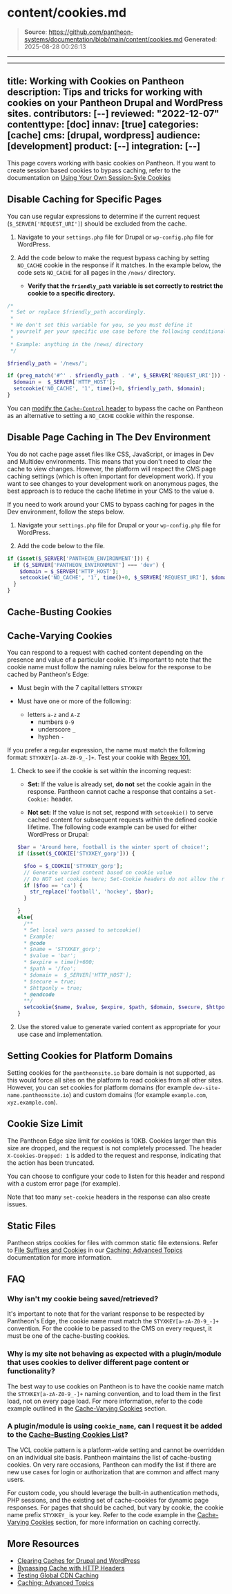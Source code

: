 # content/cookies.md

> **Source**: https://github.com/pantheon-systems/documentation/blob/main/content/cookies.md
> **Generated**: 2025-08-28 00:26:13

---

---
title: Working with Cookies on Pantheon
description: Tips and tricks for working with cookies on your Pantheon Drupal and WordPress sites.
contributors: [--]
reviewed: "2022-12-07"
contenttype: [doc]
innav: [true]
categories: [cache]
cms: [drupal, wordpress]
audience: [development]
product: [--]
integration: [--]
---

This page covers working with basic cookies on Pantheon. If you want to create session based cookies to bypass caching, refer to the documentation on [Using Your Own Session-Syle Cookies](/caching-advanced-topics/#using-your-own-session-style-cookies)

## Disable Caching for Specific Pages

You can use regular expressions to determine if the current request (`$_SERVER['REQUEST_URI']`) should be excluded from the cache. 

1. Navigate to your `settings.php` file for Drupal or `wp-config.php` file for WordPress.

1. Add the code below to make the request bypass caching by setting `NO_CACHE` cookie in the response if it matches. In the example below, the code sets `NO_CACHE` for all pages in the `/news/` directory.

    - **Verify that the `friendly_path` variable is set correctly to restrict the cookie to a specific directory.**

```php
/*
 * Set or replace $friendly_path accordingly.
 *
 * We don't set this variable for you, so you must define it
 * yourself per your specific use case before the following conditional.
 *
 * Example: anything in the /news/ directory
 */

$friendly_path = '/news/';

if (preg_match('#^' . $friendly_path . '#', $_SERVER['REQUEST_URI'])) {
  $domain =  $_SERVER['HTTP_HOST'];
  setcookie('NO_CACHE', '1', time()+0, $friendly_path, $domain);
}
```

You can [modify the `Cache-Control` header](/cache-control) to bypass the cache on Pantheon as an alternative to setting a `NO_CACHE` cookie within the response.

## Disable Page Caching in The Dev Environment

You do not cache page asset files like CSS, JavaScript, or images in Dev and Multidev environments. This means that you don't need to clear the cache to view changes. However, the platform will respect the CMS page caching settings (which is often important for development work). If you want to see changes to your development work on anonymous pages, the best approach is to reduce the cache lifetime in your CMS to the value `0`.

If you need to work around your CMS to bypass caching for pages in the Dev environment, follow the steps below.


1. Navigate your `settings.php` file for Drupal or your `wp-config.php` file for WordPress.

1. Add the code below to the file.

```php
if (isset($_SERVER['PANTHEON_ENVIRONMENT'])) {
  if ($_SERVER['PANTHEON_ENVIRONMENT'] === 'dev') {
    $domain = $_SERVER['HTTP_HOST'];
    setcookie('NO_CACHE', '1', time()+0, $_SERVER['REQUEST_URI'], $domain);
  }
}
```

## Cache-Busting Cookies

<Partial file="cache-busting.md" />

## Cache-Varying Cookies

You can respond to a request with cached content depending on the presence and value of a particular cookie. It's important to note that the cookie name must follow the naming rules below for the response to be cached by Pantheon's Edge:

- Must begin with the 7 capital letters `STYXKEY`
- Must have one or more of the following:

  - letters `a-z` and `A-Z`
	- numbers `0-9`
	- underscore `_`
	- hyphen `-`

If you prefer a regular expression, the name must match the following format: `STYXKEY[a-zA-Z0-9_-]+`. Test your cookie with [Regex 101.](https://regex101.com/) 

1. Check to see if the cookie is set within the incoming request:

    - **Set:** If the value is already set, **do not** set the cookie again in the response. Pantheon cannot cache a response that contains a `Set-Cookie:` header.

    - **Not set:** If the value is not set, respond with `setcookie()` to serve cached content for subsequent requests within the defined cookie lifetime. The following code example can be used for either WordPress or Drupal:

    ```php
    $bar = 'Around here, football is the winter sport of choice!';
    if (isset($_COOKIE['STYXKEY_gorp'])) {

      $foo = $_COOKIE['STYXKEY_gorp'];
      // Generate varied content based on cookie value
      // Do NOT set cookies here; Set-Cookie headers do not allow the response to be cached
      if ($foo == 'ca') {
        str_replace('football', 'hockey', $bar);
      }

    }
    else{
      /**
      * Set local vars passed to setcookie()
      * Example:
      * @code
      * $name = 'STYXKEY_gorp';
      * $value = 'bar';
      * $expire = time()+600;
      * $path = '/foo';
      * $domain =  $_SERVER['HTTP_HOST'];
      * $secure = true;
      * $httponly = true;
      * @endcode
      **/
      setcookie($name, $value, $expire, $path, $domain, $secure, $httponly);
    }
    ```

1. Use the stored value to generate varied content as appropriate for your use case and implementation.

## Setting Cookies for Platform Domains

Setting cookies for the `pantheonsite.io` bare domain is not supported, as this would force all sites on the platform to read cookies from all other sites. However, you can set cookies for platform domains (for example `dev-site-name.pantheonsite.io`) and custom domains (for example `example.com`, `xyz.example.com`).

## Cookie Size Limit

The Pantheon Edge size limit for cookies is 10KB. Cookies larger than this size are dropped, and the request is not completely processed. The header `X-Cookies-Dropped: 1` is added to the request and response, indicating that the action has been truncated.

You can choose to configure your code to listen for this header and respond with a custom error page (for example).

Note that too many `set-cookie` headers in the response can also create issues.

## Static Files

Pantheon strips cookies for files with common static file extensions. Refer to [File Suffixes and Cookies](/caching-advanced-topics#file-suffixes-and-cookies) in our [Caching: Advanced Topics](/caching-advanced-topics) documentation for more information.

## FAQ

### Why isn't my cookie being saved/retrieved?

It's important to note that for the variant response to be respected by Pantheon's Edge, the cookie name must match the `STYXKEY[a-zA-Z0-9_-]+` convention. For the cookie to be passed to the CMS on every request, it must be one of the cache-busting cookies.

### Why is my site not behaving as expected with a plugin/module that uses cookies to deliver different page content or functionality?

The best way to use cookies on Pantheon is to have the cookie name match the `STYXKEY[a-zA-Z0-9_-]+` naming convention, and to load them in the first load, not on every page load. For more information, refer to the code example outlined in the [Cache-Varying Cookies](#cache-varying-cookies) section. 

### A plugin/module is using `cookie_name`, can I request it be added to the [Cache-Busting Cookies List](/cookies/#cache-busting-cookies)?

The VCL cookie pattern is a platform-wide setting and cannot be overridden on an individual site basis. Pantheon maintains the list of cache-busting cookies. On very rare occasions, Pantheon can modify the list if there are new use cases for login or authorization that are common and affect many users. 

For custom code, you should leverage the built-in authentication methods, PHP sessions, and the existing set of cache-cookies for dynamic page responses. For pages that should be cached, but vary by cookie, the cookie name prefix `STYXKEY_` is your key. Refer to the code example in the [Cache-Varying Cookies](#cache-varying-cookies) section, for more information on caching correctly.

## More Resources

- [Clearing Caches for Drupal and WordPress](/clear-caches)
- [Bypassing Cache with HTTP Headers](/cache-control)
- [Testing Global CDN Caching](/guides/global-cdn/test-global-cdn-caching)
- [Caching: Advanced Topics](/caching-advanced-topics)
